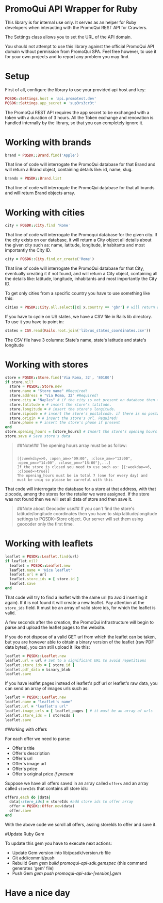 # PromoQui API Wrapper for Ruby

This library is for internal use only. It serves as an helper for Ruby developers when interacting with the PromoQui REST API for Crawlers.

The Settings class allows you to set the URL of the API domain.

You should not attempt to use this library against the official PromoQui API domain without permission from PromoQui SPA. Feel free however, to use it for your own projects and to report any problem you may find.

# Setup

First of all, configure the library to use your provided api host and key:

```ruby
PQSDK::Settings.host = 'api.promotest.dev'
PQSDK::Settings.app_secret = 'sup3rs3cr3t'
```

The PromoQui REST API requires the app secret to be exchanged with a token with a duration of 3 hours. All the Token exchange and renovation is handled internally by the library, so that you can completely ignore it.

# Working with brands

```ruby
brand = PQSDK::Brand.find('Apple')
```

That line of code will interrogate the PromoQui database for that Brand and will return a Brand object, containing details like: id, name, slug.

```ruby
brands = PQSDK::Brand.list
```

That line of code will interrogate the PromoQui database for that all brands and will return Brand objects array.

# Working with cities

```ruby
city = PQSDK::City.find 'Rome'
```
That line of code will interrogate the Promoqui database for the given city. If the city exists on our database, it will return a City object all details about the given city such as: name, latitude, longitude, inhabitants and most importantly the City ID.

```ruby
city = PQSDK::City.find_or_create('Rome')
```

That line of code will interrogate the PromoQui database for that City, eventually creating it if not found, and will return a City object, containing all the details like: latitude, longitude, inhabitants and most importantly the City ID.

To get only cities from a specific country you have to use something like this:
```ruby
cities = PQSDK::City.all.select{|x| x.country == 'gbr'} # will return an array of City objects that have only country=gbr
```

If you have to cycle on US states, we have a CSV file in Rails lib directory. To use it you have to point in:
```ruby
states = CSV.read(Rails.root.join('lib/us_states_coordinates.csv'))
```
The CSV file have 3 columns: State's name, state's latitude and state's longitude


# Working with stores

```ruby
store = PQSDK::Store.find('Via Roma, 32', '80100')
if store.nil?
  store = PQSDK::Store.new
  store.name = "Store name" #Required!
  store.address = "Via Roma, 32" #Required!
  store.city = "Naples" # if the city is not present on database then the city will be created. Required!
  store.latitude = # insert the store's latitude.
  store.longitude = # insert the store's longitude.
  store.zipcode = # insert the store's postalcode. if there is no postalcode, insert "00000". Required!
  store.origin = # insert the store's url. Required!
  store.phone = # insert the store's phone if present
end
store.opening_hours = [store_hours] # Insert the store's opening hours as array. Required!
store.save # Save store's data
```

>##Note!##
>The opening hours array must be as follow:
><pre><code language="ruby">
>[{:weekday=>0, :open_am=>"09:00", :close_am=>"13:00", :open_pm=>"14:00", :close_pm=>"18:00"},...]
> If the store is closed you need to use such as: [{:weekday=>6, :closed=>true}]
> The opening_hours must be in total 7 (one for every day) and must be uniq so please be carreful with this
></code></pre>


That code will interrogate the database for a store at that address, with that zipcode, among the stores for the retailer we were assigned. If the store was not found then we will set all data of store and then save it.


>##Note about Geocoder use##
>If you can't find the store's latitude/longitude coordinates then you have to skip latitude/longitude settings to PQSDK::Store object. Our server will set them using geocoder only the first time.

# Working with leaflets

```ruby
leaflet = PQSDK::Leaflet.find(url)
if leaflet.nil?
  leaflet = PQSDK::Leaflet.new
  leaflet.name = 'Nice leaflet'
  leaflet.url = url
  leaflet.store_ids = [ store.id ]
  leaflet.save
end
```

That code will try to find a leaflet with the same url (to avoid inserting it again). If it is not found it will create a new leaflet. Pay attention at the `store_ids` field. It must be an array of valid store ids, for which the leaflet is valid.

A few seconds after the creation, the PromoQui infrastructure will begin to parse and upload the leaflet pages to the website.

If you do not dispose of a valid GET url from which the leaflet can be taken, but you are however able to obtain a binary version of the leaflet (raw PDF data bytes), you can still upload it like this:

```ruby
leaflet = PQSDK::Leaflet.new
leaflet.url = url # Set to a significant URL to avoid repetitions
leaflet.store_ids = [ store.id ]
leaflet.pdf_data = binary_blob
leaflet.save
```

If you have lealfet pages instead of leaflet's pdf url or leaflet's raw data, you can send an array of images urls such as:

```ruby
leaflet = PQSDK::Leaflet.new
leaflet.name = "leaflet's name"
leaflet.url = "leaflet's url"
leaflet.image_urls = [ leaflet_pages ] # it must be an array of urls
leaflet.store_ids = [ storeIds ]
leaflet.save
```
#Working with offers

For each offer we need to parse:
  * Offer's title
  * Offer's description
  * Offer's url
  * Offer's image url
  * Offer's price
  * Offer's original price _if present_

Suppose we have all offers saved in an array called `offers` and an array called `storeIds` that contains all store ids:
```ruby
offers.each do |data|
  data[:store_ids] = storeIds #add store ids to offer array
  offer = PQSDK::Offer.new(data)
  offer.save
end
```
With the above code we scroll all offers, assing storeIds to offer and save it.

#Update Ruby Gem

To update this gem you have to execute next actions:
  * Update Gem version into lib/pqsdk/version.rb file
  * Git add/commit/push
  * Rebuild Gem _gem build promoqui-api-sdk.gemspec_ (this command generates 'gem' file)
  * Push Gem _gem push promoqui-api-sdk-[version].gem_

# Have a nice day
